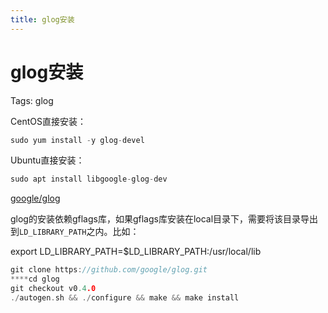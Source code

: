 ```yaml
---
title: glog安装
---
```


# glog安装

Tags: glog

CentOS直接安装：

```c
sudo yum install -y glog-devel
```

Ubuntu直接安装：

```c
sudo apt install libgoogle-glog-dev
```

[google/glog](https://github.com/google/glog)

glog的安装依赖gflags库，如果gflags库安装在local目录下，需要将该目录导出到`LD_LIBRARY_PATH`之内。比如：

export LD_LIBRARY_PATH=$LD_LIBRARY_PATH:/usr/local/lib

```c
git clone https://github.com/google/glog.git
****cd glog
git checkout v0.4.0
./autogen.sh && ./configure && make && make install
```